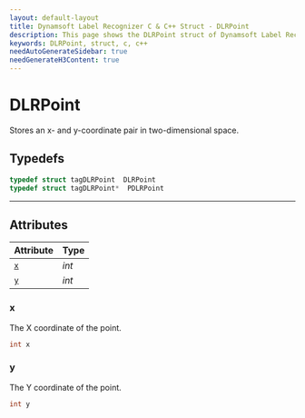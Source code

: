 ```yaml
---
layout: default-layout
title: Dynamsoft Label Recognizer C & C++ Struct - DLRPoint
description: This page shows the DLRPoint struct of Dynamsoft Label Recognizer for C & C++ Language.
keywords: DLRPoint, struct, c, c++
needAutoGenerateSidebar: true
needGenerateH3Content: true
---
```



# DLRPoint
Stores an x- and y-coordinate pair in two-dimensional space.

## Typedefs

```cpp
typedef struct tagDLRPoint  DLRPoint
typedef struct tagDLRPoint*  PDLRPoint
``` 

---

## Attributes
  
| Attribute | Type | 
|---------- | ---- | 
| [`x`](#x) | *int* |
| [`y`](#y) | *int* |


### x
The X coordinate of the point.
```cpp
int x
```


### y
The Y coordinate of the point.
```cpp
int y
```
